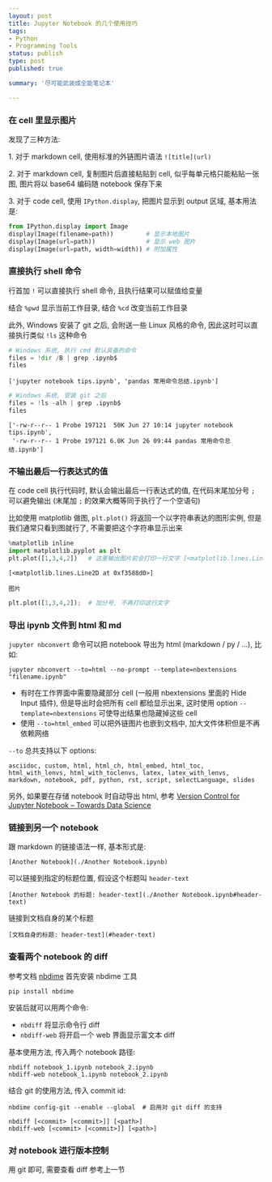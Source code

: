 ```yaml
---
layout: post
title: Jupyter Notebook 的几个使用技巧
tags:
- Python
- Programming Tools
status: publish
type: post
published: true

summary: '尽可能武装成全能笔记本'

---
```




### 在 cell 里显示图片

发现了三种方法:

1\. 对于 markdown cell, 使用标准的外链图片语法 `![title](url)` 

2\. 对于 markdown cell, 复制图片后直接粘贴到 cell, 似乎每单元格只能粘贴一张图, 图片将以 base64 编码随 notebook 保存下来

3\. 对于 code cell, 使用 `IPython.display`, 把图片显示到 output 区域, 基本用法是:

```python
from IPython.display import Image
display(Image(filename=path))         # 显示本地图片
display(Image(url=path))              # 显示 web 图片
display(Image(url=path, width=width)) # 附加属性
```

### 直接执行 shell 命令

行首加 `!` 可以直接执行 shell 命令, 且执行结果可以赋值给变量

结合 `%pwd` 显示当前工作目录, 结合 `%cd` 改变当前工作目录

此外, Windows 安装了 git 之后, 会附送一些 Linux 风格的命令, 因此这时可以直接执行类似 `!ls` 这种命令

```python
# Windows 系统, 执行 cmd 默认具备的命令
files = !dir /B | grep .ipynb$
files
```

    ['jupyter notebook tips.ipynb', 'pandas 常用命令总结.ipynb']


```python
# Windows 系统, 安装 git 之后
files = !ls -alh | grep .ipynb$
files
```

    ['-rw-r--r-- 1 Probe 197121  50K Jun 27 10:14 jupyter notebook tips.ipynb',
     '-rw-r--r-- 1 Probe 197121 6.0K Jun 26 09:44 pandas 常用命令总结.ipynb']


### 不输出最后一行表达式的值

在 code cell 执行代码时, 默认会输出最后一行表达式的值, 在代码末尾加分号 `;` 可以避免输出 (末尾加 `;` 的效果大概等同于执行了一个空语句)

比如使用 matplotlib 做图, `plt.plot()` 将返回一个以字符串表达的图形实例, 但是我们通常只看到图就行了, 不需要把这个字符串显示出来

```python
%matplotlib inline
import matplotlib.pyplot as plt
plt.plot([1,3,4,2])   # 这里输出图片前会打印一行文字 [<matplotlib.lines.Line2D at ...>]
```

    [<matplotlib.lines.Line2D at 0xf3588d0>]
    
    图片


```python
plt.plot([1,3,4,2]);  # 加分号, 不再打印这行文字
```




### 导出 ipynb 文件到 html 和 md

`jupyter nbconvert` 命令可以把 notebook 导出为 html (markdown / py / ...), 比如:

    jupyter nbconvert --to=html --no-prompt --template=nbextensions "filename.ipynb"
    
- 有时在工作界面中需要隐藏部分 cell (一般用 nbextensions 里面的 Hide Input 插件), 但是导出时会把所有 cell 都给显示出来, 这时使用 option `--template=nbextensions` 可使导出结果也隐藏掉这些 cell
- 使用 `--to=html_embed` 可以把外链图片也嵌到文档中, 加大文件体积但是不再依赖网络


`--to` 总共支持以下 options:

    asciidoc, custom, html, html_ch, html_embed, html_toc, html_with_lenvs, html_with_toclenvs, latex, latex_with_lenvs, markdown, notebook, pdf, python, rst, script, selectLanguage, slides


另外, 如果要在存储 notebook 时自动导出 html, 参考
[Version Control for Jupyter Notebook – Towards Data Science](https://towardsdatascience.com/version-control-for-jupyter-notebook-3e6cef13392d)

### 链接到另一个 notebook

跟 markdown 的链接语法一样, 基本形式是:

    [Another Notebook](./Another Notebook.ipynb)
    
可以链接到指定的标题位置, 假设这个标题叫 `header-text`

    [Another Notebook 的标题: header-text](./Another Notebook.ipynb#header-text)
    
链接到文档自身的某个标题

    [文档自身的标题: header-text](#header-text)

### 查看两个 notebook 的 diff

参考文档 [nbdime](http://nbdime.readthedocs.io/en/stable/) 首先安装 nbdime 工具

    pip install nbdime

安装后就可以用两个命令:

- `nbdiff` 将显示命令行 diff
- `nbdiff-web` 将开启一个 web 界面显示富文本 diff

基本使用方法, 传入两个 notebook 路径:

    nbdiff notebook_1.ipynb notebook_2.ipynb
    nbdiff-web notebook_1.ipynb notebook_2.ipynb

结合 git 的使用方法, 传入 commit id:

    nbdime config-git --enable --global  # 启用对 git diff 的支持

    nbdiff [<commit> [<commit>]] [<path>]
    nbdiff-web [<commit> [<commit>]] [<path>] 

### 对 notebook 进行版本控制

用 git 即可, 需要查看 diff 参考上一节
